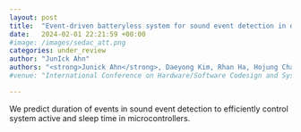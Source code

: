 ```yaml
---
layout: post
title:  "Event-driven batteryless system for sound event detection in domestic environment"
date:   2024-02-01 22:21:59 +00:00
#image: /images/sedac_att.png
categories: under_review
author: "JunIck Ahn"
authors: "<strong>Junick Ahn</strong>, Daeyong Kim, Rhan Ha, Hojung Cha"
#venue: "International Conference on Hardware/Software Codesign and System Synthesis (CODES+ISSS)"

---
```

We predict duration of events in sound event detection to efficiently control system active and sleep time in microcontrollers.   